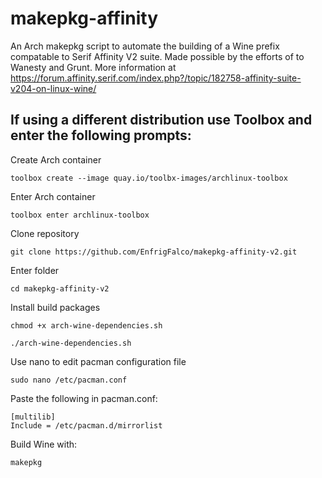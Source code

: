 # makepkg-affinity
An Arch makepkg script to automate the building of a Wine prefix compatable to Serif Affinity V2 suite. Made possible by the efforts of to Wanesty and Grunt. More information at https://forum.affinity.serif.com/index.php?/topic/182758-affinity-suite-v204-on-linux-wine/

## If using a different distribution use Toolbox and enter the following prompts:
Create Arch container
```
toolbox create --image quay.io/toolbx-images/archlinux-toolbox
```
Enter Arch container
```
toolbox enter archlinux-toolbox
```
Clone repository
```
git clone https://github.com/EnfrigFalco/makepkg-affinity-v2.git
```
Enter folder
```
cd makepkg-affinity-v2
```
Install build packages
```
chmod +x arch-wine-dependencies.sh
```
```
./arch-wine-dependencies.sh
```
Use nano to edit pacman configuration file
```
sudo nano /etc/pacman.conf
```
Paste the following in pacman.conf:
```
[multilib]
Include = /etc/pacman.d/mirrorlist
```
Build Wine with:
```
makepkg
```
